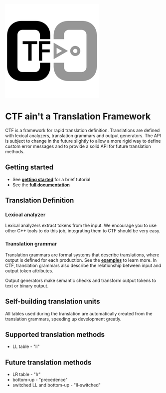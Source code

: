 ![ctf logo](media/ctf-logo-medium.png)

# CTF ain't a Translation Framework

CTF is a framework for rapid translation definition. Translations are defined with lexical analyzers, translation grammars and output generators. The API is subject to change in the future slightly to allow a more rigid way to define custom error messages and to provide a solid API for future translation methods.

## Getting started

* See **[getting started](doc/getting_started.md)** for a brief tutorial
* See the **[full documentation](http://www.stud.fit.vutbr.cz/~xvitra00/ctf/)**

## Translation Definition
### Lexical analyzer
Lexical analyzers extract tokens from the input. We encourage you to use other C++ tools to do this job, integrating them to CTF should be very easy.

### Translation grammar
Translation grammars are formal systems that describe translations, where output is defined for each production. See the **[examples](doc/translation_grammars.md)** to learn more. In CTF, translation grammars also describe the relationship between input and output token attributes.

Output generators make semantic checks and transform output tokens to text or binary output.

## Self-building translation units

All tables used during the translation are automatically created from the translation grammars,
speeding up development greatly.

## Supported translation methods

* LL table - "ll"

## Future translation methods

* LR table - "lr"
* bottom-up - "precedence"
* switched LL and bottom-up - "ll-switched"